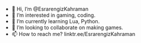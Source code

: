 - 👋 Hi, I’m @EsrarengizKahraman
- 👀 I’m interested in gaming, coding.
- 🌱 I’m currently learning Lua, Python.
- 💞️ I’m looking to collaborate on making games.
- 📫 How to reach me? linktr.ee/EsrarengizKahraman

<!---
EsrarengizKahraman/EsrarengizKahraman is a ✨ special ✨ repository because its `README.md` (this file) appears on your GitHub profile.
You can click the Preview link to take a look at your changes.
--->
